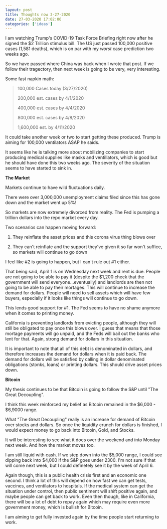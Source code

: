 ```yaml
---
layout: post
title: Thoughts now 3-27-2020
date: 27-03-2020 17:02:06
categories: ['ideas']
---
```


I am watching Trump's COVID-19 Task Force Briefing right now after he signed the $2 Trillion stimulus bill. The US just passed 100,000 positive cases (1,581 deaths), which is on par with my _worst_ case prediction two weeks ago.

So we have passed where China was back when I wrote that post. If we follow their tragectory, then next week is going to be very, very interesting.

Some fast napkin math:

> 100,000 Cases today (3/27/2020)
> 
> 200,000 est. cases by 4/1/2020
> 
> 400,000 est. cases by 4/4/2020
> 
> 800,000 est. cases by 4/8/2020
> 
> 1,600,000 est. by 4/11/2020

It could take another week or two to start getting these produced. Trump is aiming for 100,000 ventilators ASAP he saids.

It seems like he is talking more about mobilizing companies to start producing medical supplies like masks and ventillators, which is good but he should have done this two weeks ago. The severity of the situation seems to have started to sink in.

**The Market**

Markets continue to have wild fluctuations daily.

There were over 3,000,000 unemployment claims filed since this has gone down and the market went up 5%!

So markets are now extremely divorced from reality. The Fed is pumping a trillion dollars into the repo market every day.

Two scenarios can happen moving forward:

  1) They reinflate the asset prices and this corona virus thing blows over

  2) They can't reinflate and the support they've given it so far won't suffice, so markets will continue to go down

I feel like #2 is going to happen, but I can't rule out #1 either.

That being said, April 1 is on Wednesday next week and rent is due. People are not going to be able to pay it (despite the $1,200 check that the government will send everyone...eventually) and landlords are then not going to be able to pay their mortages. This will continue to increase the demand for dollars. People will need to sell assets which will have few buyers, especially if it looks like things will continue to go down.

This lends good support for #1. The Fed seems to have no shame anymore when it comes to printing money.

California is preventing landlords from evicting people, although they will still be obligated to pay once this blows over. I guess that means that those mortage payments will go unpaid, and the Feds will bail out the banks who lent for that. Again, strong demand for dollars in this situation.

It is important to note that all of this debt is denominated in dollars, and therefore increases the demand for dollars when it is paid back. The demand for dollars will be satisfied by calling in dollar denominated obligations (stonks, loans) or printing dollars. This should drive asset prices down.

**Bitcoin**

My thesis continues to be that Bitcoin is going to follow the S&P until "The Great Decoupling".

I think this week reinforced my belief as Bitcoin remained in the $6,000 - $6,9000 range.

What "The Great Decoupling" really is an increase for demand of Bitcoin over stocks and dollars. So once the liquidity crunch for dollars is finished, I would expect money to go back into Bitcoin, Gold, and Stocks.

It will be interesting to see what it does over the weekend and into Monday next week. And how the market moves too.

I am still liquid with cash. If we step down into the $5,000 range, I could see dipping back into $4,000 if the S&P goes under 2300. I'm not sure if that will come next week, but I could definetely see it by the week of April 6.

Again though, this is a public health crisis first and an economic one second. I think a lot of this will depend on how fast we can get tests, vaccines, and ventilators to hospitals. If the medical system can get the situation under control, then public sentiment will shift positive again, and maybe people can get back to work. Even then though, like in California, there will be a lot of debt to repay again which may require even more government money, which is bullish for Bitcoin.

I am aiming to get fully invested again by the time people start returning to work.